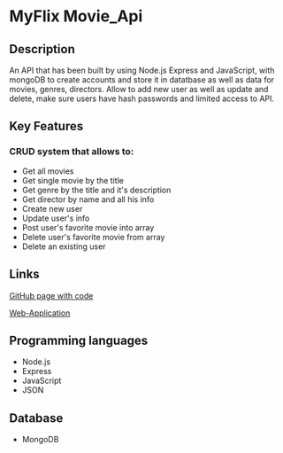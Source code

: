 #  MyFlix Movie_Api

## Description 

An API that has been built by using Node.js Express and JavaScript, with mongoDB to create accounts and store it in datatbase as well as data for movies, genres, directors. Allow to add new user as well as update and delete, make sure users have hash passwords and limited access to API.

## Key Features

### CRUD system that allows to:
+ Get all movies
+ Get single movie by the title
+ Get genre by the title and it's description
+ Get director by name and all his info
+ Create new user
+ Update user's info
+ Post user's favorite movie into array
+ Delete user's favorite movie from array
+ Delete an existing user

## Links
[GitHub page with code](https://github.com/nick-vns/movie_api)

[Web-Application](https://myflix-app.herokuapp.com/)

## Programming languages

+ Node.js
+ Express
+ JavaScript
+ JSON

## Database

+ MongoDB
